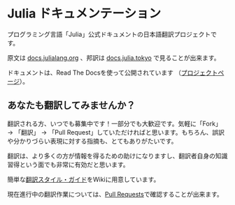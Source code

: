 Julia ドキュメンテーション
==========================

プログラミング言語「Julia」公式ドキュメントの日本語翻訳プロジェクトです。

原文は [docs.julialang.org](http://docs.julialang.org) 、邦訳は [docs.julia.tokyo](http://docs.julia.tokyo) で見ることが出来ます。

ドキュメントは、Read The Docsを使って公開されています （[プロジェクトページ](https://readthedocs.org/projects/julia-doc-ja)）。


## あなたも翻訳してみませんか？

翻訳される方、いつでも募集中です！一部分でも大歓迎です。気軽に「Fork」 → 「翻訳」 → 「Pull Request」していただければと思います。もちろん、誤訳や分かりづらい表現に対する指摘も、とてもありがたいです。

翻訳は、より多くの方が情報を得るための助けになりますし、翻訳者自身の知識習得という面でも非常に有効だと思います。

簡単な[翻訳スタイル・ガイド](https://github.com/JuliaTokyo/julia-doc-ja/wiki/%E7%BF%BB%E8%A8%B3%E3%82%B9%E3%82%BF%E3%82%A4%E3%83%AB%E3%83%BB%E3%82%AC%E3%82%A4%E3%83%89)をWikiに用意しています。

現在進行中の翻訳作業については、[Pull Requests](https://github.com/JuliaTokyo/julia-doc-ja/pulls)で確認することが出来ます。
